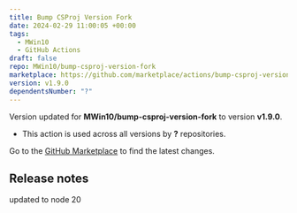 ```yaml
---
title: Bump CSProj Version Fork
date: 2024-02-29 11:00:05 +00:00
tags:
  - MWin10
  - GitHub Actions
draft: false
repo: MWin10/bump-csproj-version-fork
marketplace: https://github.com/marketplace/actions/bump-csproj-version-fork
version: v1.9.0
dependentsNumber: "?"
---
```



Version updated for **MWin10/bump-csproj-version-fork** to version **v1.9.0**.
- This action is used across all versions by **?** repositories.

Go to the [GitHub Marketplace](https://github.com/marketplace/actions/bump-csproj-version-fork) to find the latest changes.

## Release notes

updated to node 20
